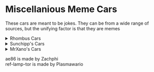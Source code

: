# Miscellanious Meme Cars
These cars are meant to be jokes. They can be from a wide range of sources, but the unifying factor is that they are memes

<details>
  <summary>Rhombus Cars</summary>
  
  * ROB
  * shaggyrogers
</details>
<details>
  <summary>Sunchipp's Cars</summary>
  
  * cheese
  * cow
  * raymans_shoe
</details>
<details>
  <summary>MrXano's Cars</summary>
  
  Incredible works of art.
  * Dababy convertible
  * Fabulous storm
  * Handium
  * Kettlium
  * Leggin McQueen
  * Leggium
</details>

ae86 is made by Zachphi <br>
ref-lamp-tor is made by Plasmawario <br>


